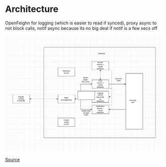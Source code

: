 # Architecture

OpenFeighn for logging (which is easier to read if synced), proxy async to not block calls, notif async because its no big deal if notif is a few secs off

![BasicallySO Architecture](https://github.com/pxlit-projects/project-IrenvanderBeekPXL/blob/main/architecture/Screenshot%20from%202024-11-15%2011-56-04.png)

[Source](https://docs.microsoft.com/en-us/dotnet/architecture/cloud-native/introduce-eshoponcontainers-reference-app)
